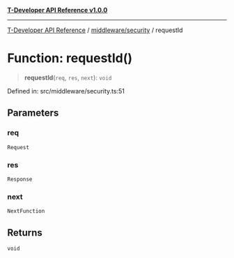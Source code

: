 [**T-Developer API Reference v1.0.0**](../../../README.md)

***

[T-Developer API Reference](../../../modules.md) / [middleware/security](../README.md) / requestId

# Function: requestId()

> **requestId**(`req`, `res`, `next`): `void`

Defined in: src/middleware/security.ts:51

## Parameters

### req

`Request`

### res

`Response`

### next

`NextFunction`

## Returns

`void`
